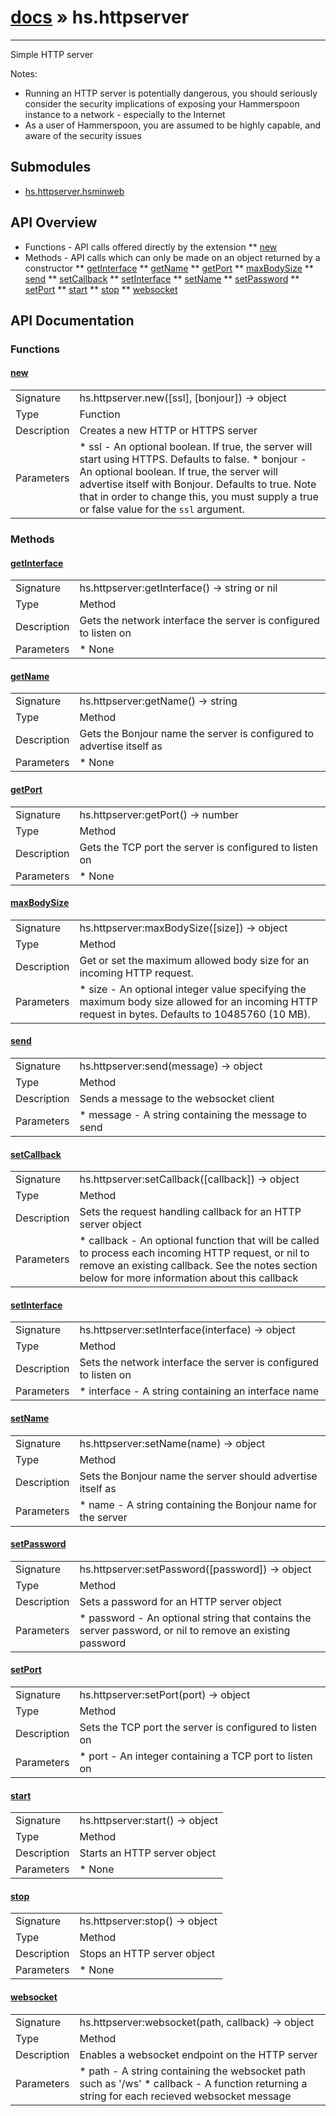 # [docs](index.md) » hs.httpserver
---

Simple HTTP server

Notes:
 * Running an HTTP server is potentially dangerous, you should seriously consider the security implications of exposing your Hammerspoon instance to a network - especially to the Internet
 * As a user of Hammerspoon, you are assumed to be highly capable, and aware of the security issues

## Submodules
 * [hs.httpserver.hsminweb](hs.httpserver.hsminweb.md)

## API Overview
* Functions - API calls offered directly by the extension
** [new](#new)
* Methods - API calls which can only be made on an object returned by a constructor
** [getInterface](#getInterface)
** [getName](#getName)
** [getPort](#getPort)
** [maxBodySize](#maxBodySize)
** [send](#send)
** [setCallback](#setCallback)
** [setInterface](#setInterface)
** [setName](#setName)
** [setPassword](#setPassword)
** [setPort](#setPort)
** [start](#start)
** [stop](#stop)
** [websocket](#websocket)

## API Documentation

### Functions

#### [new](#new)
| | |
|-|-|
| Signature   | hs.httpserver.new([ssl], [bonjour]) -> object  |
| Type        | Function |
| Description | Creates a new HTTP or HTTPS server |
| Parameters |  * ssl     - An optional boolean. If true, the server will start using HTTPS. Defaults to false. * bonjour - An optional boolean. If true, the server will advertise itself with Bonjour.  Defaults to true. Note that in order to change this, you must supply a true or false value for the `ssl` argument. | | Returns |  * An `hs.httpserver` object | | Notes |  * By default, the server will start on a random TCP port and advertise itself with Bonjour. You can check the port with `hs.httpserver:getPort()` * By default, the server will listen on all network interfaces. You can override this with `hs.httpserver:setInterface()` before starting the server * Currently, in HTTPS mode, the server will use a self-signed certificate, which most browsers will warn about. If you want/need to be able to use `hs.httpserver` with a certificate signed by a trusted Certificate Authority, please file an bug on Hammerspoon requesting support for this. | 
### Methods

#### [getInterface](#getInterface)
| | |
|-|-|
| Signature   | hs.httpserver:getInterface() -> string or nil  |
| Type        | Method |
| Description | Gets the network interface the server is configured to listen on |
| Parameters |  * None | | Returns |  * A string containing the network interface name, or nil if the server will listen on all interfaces | 
#### [getName](#getName)
| | |
|-|-|
| Signature   | hs.httpserver:getName() -> string  |
| Type        | Method |
| Description | Gets the Bonjour name the server is configured to advertise itself as |
| Parameters |  * None | | Returns |  * A string containing the Bonjour name of this server | | Notes |  * This is not the hostname of the server, just its name in Bonjour service lists (e.g. Safari's Bonjour bookmarks menu) | 
#### [getPort](#getPort)
| | |
|-|-|
| Signature   | hs.httpserver:getPort() -> number  |
| Type        | Method |
| Description | Gets the TCP port the server is configured to listen on |
| Parameters |  * None | | Returns |  * A number containing the TCP port | 
#### [maxBodySize](#maxBodySize)
| | |
|-|-|
| Signature   | hs.httpserver:maxBodySize([size]) -> object | current-value  |
| Type        | Method |
| Description | Get or set the maximum allowed body size for an incoming HTTP request. |
| Parameters |  * size - An optional integer value specifying the maximum body size allowed for an incoming HTTP request in bytes.  Defaults to 10485760 (10 MB). | | Returns |  * If a new size is specified, returns the `hs.httpserver` object; otherwise the current value. | | Notes |  * Because the Hammerspoon http server processes incoming requests completely in memory, this method puts a limit on the maximum size for a POST or PUT request. | 
#### [send](#send)
| | |
|-|-|
| Signature   | hs.httpserver:send(message) -> object  |
| Type        | Method |
| Description | Sends a message to the websocket client |
| Parameters |  * message - A string containing the message to send | | Returns |  * The `hs.httpserver` object | 
#### [setCallback](#setCallback)
| | |
|-|-|
| Signature   | hs.httpserver:setCallback([callback]) -> object  |
| Type        | Method |
| Description | Sets the request handling callback for an HTTP server object |
| Parameters |  * callback - An optional function that will be called to process each incoming HTTP request, or nil to remove an existing callback. See the notes section below for more information about this callback | | Returns |  * The `hs.httpserver` object | | Notes |  * The callback will be passed four arguments:  * A string containing the type of request (i.e. `GET`/`POST`/`DELETE`/etc)  * A string containing the path element of the request (e.g. `/index.html`)  * A table containing the request headers  * A string containing the raw contents of the request body, or the empty string if no body is included in the request. * The callback *must* return three values:  * A string containing the body of the response  * An integer containing the response code (e.g. 200 for a successful request)  * A table containing additional HTTP headers to set (or an empty table, `{}`, if no extra headers are required) | 
#### [setInterface](#setInterface)
| | |
|-|-|
| Signature   | hs.httpserver:setInterface(interface) -> object  |
| Type        | Method |
| Description | Sets the network interface the server is configured to listen on |
| Parameters |  * interface - A string containing an interface name | | Returns |  * The `hs.httpserver` object | | Notes |  * As well as real interface names (e.g. `en0`) the following values are valid:  * An IP address of one of your interfaces  * localhost  * loopback  * nil (which means all interfaces, and is the default) | 
#### [setName](#setName)
| | |
|-|-|
| Signature   | hs.httpserver:setName(name) -> object  |
| Type        | Method |
| Description | Sets the Bonjour name the server should advertise itself as |
| Parameters |  * name - A string containing the Bonjour name for the server | | Returns |  * The `hs.httpserver` object | | Notes |  * This is not the hostname of the server, just its name in Bonjour service lists (e.g. Safari's Bonjour bookmarks menu) | 
#### [setPassword](#setPassword)
| | |
|-|-|
| Signature   | hs.httpserver:setPassword([password]) -> object  |
| Type        | Method |
| Description | Sets a password for an HTTP server object |
| Parameters |  * password - An optional string that contains the server password, or nil to remove an existing password | | Returns |  * The `hs.httpserver` object | | Notes |  * It is not currently possible to set multiple passwords for different users, or passwords only on specific paths | 
#### [setPort](#setPort)
| | |
|-|-|
| Signature   | hs.httpserver:setPort(port) -> object  |
| Type        | Method |
| Description | Sets the TCP port the server is configured to listen on |
| Parameters |  * port - An integer containing a TCP port to listen on | | Returns |  * The `hs.httpserver` object | 
#### [start](#start)
| | |
|-|-|
| Signature   | hs.httpserver:start() -> object  |
| Type        | Method |
| Description | Starts an HTTP server object |
| Parameters |  * None | | Returns |  * The `hs.httpserver` object | 
#### [stop](#stop)
| | |
|-|-|
| Signature   | hs.httpserver:stop() -> object  |
| Type        | Method |
| Description | Stops an HTTP server object |
| Parameters |  * None | | Returns |  * The `hs.httpserver` object | 
#### [websocket](#websocket)
| | |
|-|-|
| Signature   | hs.httpserver:websocket(path, callback) -> object  |
| Type        | Method |
| Description | Enables a websocket endpoint on the HTTP server |
| Parameters |  * path - A string containing the websocket path such as '/ws' * callback - A function returning a string for each recieved websocket message | | Returns |  * The `hs.httpserver` object | | Notes |  * The callback is passed one string parameter containing the received message * The callback must return a string containing the response message * Given a path '/mysock' and a port of 8000, the websocket URL is as follows:  * ws://localhost:8000/mysock  * wss://localhost:8000/mysock (if SSL enabled) | 